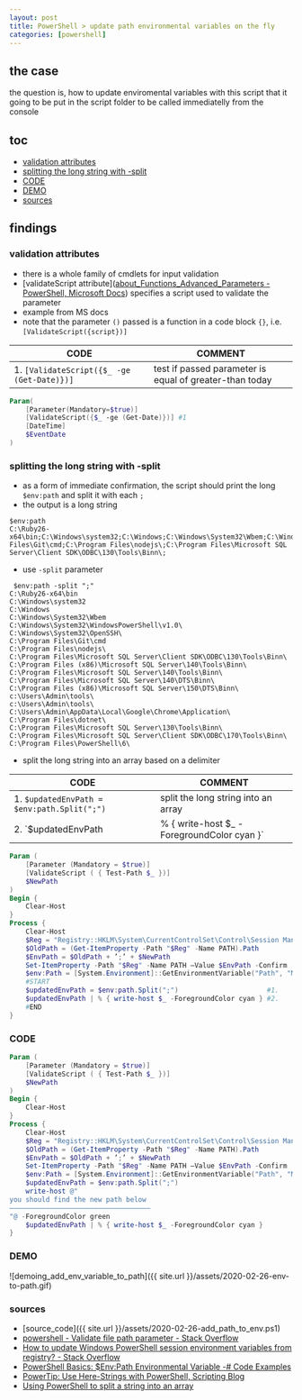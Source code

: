 ```yaml
---
layout: post
title: PowerShell > update path environmental variables on the fly
categories: [powershell]
---
```

## the case	
the question is, how to update enviromental variables with this script that it going to be put in the script folder to be called immediatelly from the console

## toc
<!-- TOC -->

- [validation attributes](#validation-attributes)
- [splitting the long string with -split](#splitting-the-long-string-with--split)
- [CODE](#code)
- [DEMO](#demo)
- [sources](#sources)

<!-- /TOC -->

## findings

### validation attributes
* there is a whole family of cmdlets for input validation
* [validateScript attribute]([about_Functions_Advanced_Parameters - PowerShell, Microsoft Docs](https://docs.microsoft.com/en-us/powershell/module/microsoft.powershell.core/about/about_functions_advanced_parameters?view=powershell-7#validatescript-validation-attribute)) specifies a script used to validate the parameter
* example from MS docs
* note that the parameter `()` passed is a function in a code block `{}`, i.e. `[ValidateScript({script})]`

CODE                                       | COMMENT
-------------------------------------------|--------------------------------------------------------
1. `[ValidateScript({$_ -ge (Get-Date)})]` | test if passed parameter is equal of greater-than today

```powershell
Param(
    [Parameter(Mandatory=$true)]
    [ValidateScript({$_ -ge (Get-Date)})] #1
    [DateTime]
    $EventDate
)
```

### splitting the long string with -split
* as a form of immediate confirmation, the script should print the long `$env:path` and split it with each `;`
* the output is a long string

```
$env:path
C:\Ruby26-x64\bin;C:\Windows\system32;C:\Windows;C:\Windows\System32\Wbem;C:\Windows\System32\WindowsPowerShell\v1.0\;C:\Windows\System32\OpenSSH\;C:\Program Files\Git\cmd;C:\Program Files\nodejs\;C:\Program Files\Microsoft SQL Server\Client SDK\ODBC\130\Tools\Binn\;
```

* use `-split` parameter 

```
 $env:path -split ";"
C:\Ruby26-x64\bin
C:\Windows\system32
C:\Windows
C:\Windows\System32\Wbem
C:\Windows\System32\WindowsPowerShell\v1.0\
C:\Windows\System32\OpenSSH\
C:\Program Files\Git\cmd
C:\Program Files\nodejs\
C:\Program Files\Microsoft SQL Server\Client SDK\ODBC\130\Tools\Binn\
C:\Program Files (x86)\Microsoft SQL Server\140\Tools\Binn\
C:\Program Files\Microsoft SQL Server\140\Tools\Binn\
C:\Program Files\Microsoft SQL Server\140\DTS\Binn\
C:\Program Files (x86)\Microsoft SQL Server\150\DTS\Binn\
c:\Users\Admin\tools\
c:\Users\Admin\tools\
C:\Users\Admin\AppData\Local\Google\Chrome\Application\
C:\Program Files\dotnet\
C:\Program Files\Microsoft SQL Server\130\Tools\Binn\
C:\Program Files\Microsoft SQL Server\Client SDK\ODBC\170\Tools\Binn\
C:\Program Files\PowerShell\6\
```

* split the long string into an array based on a delimiter

CODE                                                             | COMMENT
-----------------------------------------------------------------|----------------------------------------------------------
1. `$updatedEnvPath = $env:path.Split(";")`                      | split the long string into an array
2. `$updatedEnvPath | % { write-host $_ -ForegroundColor cyan }` | print each item of an array into a console with new color

```powershell
Param (
    [Parameter (Mandatory = $true)]
    [ValidateScript ( { Test-Path $_ })]
    $NewPath
)
Begin {
    Clear-Host
} 
Process {
    Clear-Host
    $Reg = "Registry::HKLM\System\CurrentControlSet\Control\Session Manager\Environment"
    $OldPath = (Get-ItemProperty -Path "$Reg" -Name PATH).Path
    $EnvPath = $OldPath + ’;’ + $NewPath
    Set-ItemProperty -Path "$Reg" -Name PATH –Value $EnvPath -Confirm
    $env:Path = [System.Environment]::GetEnvironmentVariable("Path", "Machine")
    #START
    $updatedEnvPath = $env:path.Split(";")                      #1.
    $updatedEnvPath | % { write-host $_ -ForegroundColor cyan } #2.
    #END
} 

```

### CODE

```powershell
Param (
    [Parameter (Mandatory = $true)]
    [ValidateScript ( { Test-Path $_ })]
    $NewPath
)
Begin {
    Clear-Host
} 
Process {
    Clear-Host
    $Reg = "Registry::HKLM\System\CurrentControlSet\Control\Session Manager\Environment"
    $OldPath = (Get-ItemProperty -Path "$Reg" -Name PATH).Path
    $EnvPath = $OldPath + ’;’ + $NewPath
    Set-ItemProperty -Path "$Reg" -Name PATH –Value $EnvPath -Confirm
    $env:Path = [System.Environment]::GetEnvironmentVariable("Path", "Machine")
    $updatedEnvPath = $env:path.Split(";")
    write-host @"
you should find the new path below
———————————————————————————————————
"@ -ForegroundColor green
    $updatedEnvPath | % { write-host $_ -ForegroundColor cyan }
} 
``` 

### DEMO
![demoing_add_env_variable_to_path]({{ site.url }}/assets/2020-02-26-env-to-path.gif)

### sources
* [source_code]({{ site.url }}/assets/2020-02-26-add_path_to_env.ps1)
* [powershell - Validate file path parameter - Stack Overflow](https://stackoverflow.com/questions/33687756/validate-file-path-parameter)
* [How to update Windows PowerShell session environment variables from registry? - Stack Overflow](https://stackoverflow.com/questions/14381650/how-to-update-windows-powershell-session-environment-variables-from-registry)
* [PowerShell Basics: $Env:Path Environmental Variable -# Code Examples](https://www.computerperformance.co.uk/powershell/env-path/)
* [PowerTip: Use Here-Strings with PowerShell, Scripting Blog](https://devblogs.microsoft.com/scripting/powertip-use-here-strings-with-powershell/)
* [Using PowerShell to split a string into an array](https://www.sqlshack.com/powershell-split-a-string-into-an-array/)